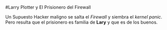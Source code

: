 #Larry Plotter y El Prisionero del Firewall

Un Supuesto Hacker maligno se salta el *Firewall* y siembra el *kernel panic*.
Pero resulta que el prisionero es familia de **Lary** y que es de los buenos.
